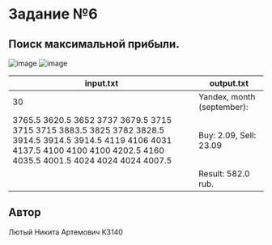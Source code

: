 # Задание №6
##  Поиск максимальной прибыли.

![image](https://github.com/user-attachments/assets/1feae585-e41c-4662-959e-7f955770f12b)
![image](https://github.com/user-attachments/assets/8553975c-1fb2-4b11-90ae-3f8666967687)

| input.txt                                                                                                                                                                       | output.txt                 |
|---------------------------------------------------------------------------------------------------------------------------------------------------------------------------------|----------------------------|
| 30                                                                                                                                                                              | Yandex, month (september): |
 3765.5 3620.5 3652 3737 3679.5 3715 3715 3715 3883.5 3825 3782 3828.5 3914.5 3914.5 3914.5 4119 4106 4031 4137.5 4100 4100 4100 4202.5 4160 4035.5 4001.5 4024 4024 4024 4007.5  | Buy: 2.09, Sell: 23.09     |
|                                                                                                                                                                                 | Result: 582.0 rub.         |
## Автор
Лютый Никита Артемович К3140
